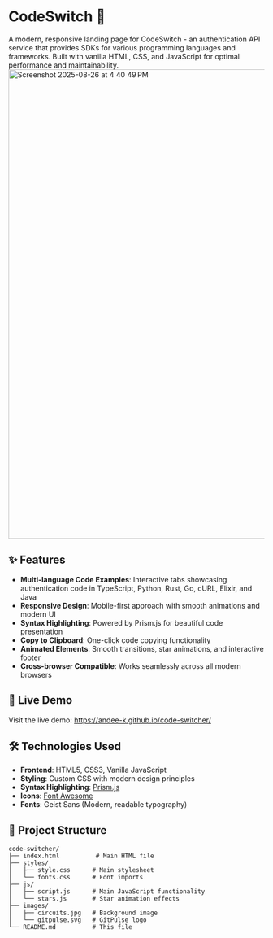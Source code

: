 # CodeSwitch 🔐
A modern, responsive landing page for CodeSwitch - an authentication API service that provides SDKs for various programming languages and frameworks. Built with vanilla HTML, CSS, and JavaScript for optimal performance and maintainability.
<img width="1338" height="923" alt="Screenshot 2025-08-26 at 4 40 49 PM" src="https://github.com/user-attachments/assets/a946e3b7-b983-478e-9669-5b9d093c3c3f" />

## ✨ Features

- **Multi-language Code Examples**: Interactive tabs showcasing authentication code in TypeScript, Python, Rust, Go, cURL, Elixir, and Java
- **Responsive Design**: Mobile-first approach with smooth animations and modern UI
- **Syntax Highlighting**: Powered by Prism.js for beautiful code presentation
- **Copy to Clipboard**: One-click code copying functionality
- **Animated Elements**: Smooth transitions, star animations, and interactive footer
- **Cross-browser Compatible**: Works seamlessly across all modern browsers

## 🚀 Live Demo

Visit the live demo: https://andee-k.github.io/code-switcher/

## 🛠️ Technologies Used

- **Frontend**: HTML5, CSS3, Vanilla JavaScript
- **Styling**: Custom CSS with modern design principles
- **Syntax Highlighting**: [Prism.js](https://prismjs.com/)
- **Icons**: [Font Awesome](https://fontawesome.com/)
- **Fonts**: Geist Sans (Modern, readable typography)

## 📁 Project Structure

```
code-switcher/
├── index.html          # Main HTML file
├── styles/
│   ├── style.css      # Main stylesheet
│   └── fonts.css      # Font imports
├── js/
│   ├── script.js      # Main JavaScript functionality
│   └── stars.js       # Star animation effects
├── images/
│   ├── circuits.jpg   # Background image
│   └── gitpulse.svg   # GitPulse logo
└── README.md          # This file
```

